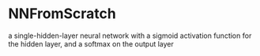 # NNFromScratch
a single-hidden-layer neural network with a sigmoid activation function for the hidden layer, and a softmax on the output layer
